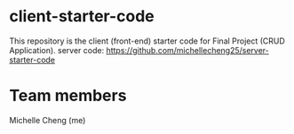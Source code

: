# client-starter-code

This repository is the client (front-end) starter code for Final Project (CRUD Application).
server code: https://github.com/michellecheng25/server-starter-code

# Team members 

Michelle Cheng (me)
